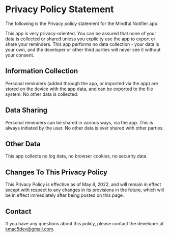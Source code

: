 # Privacy Policy Statement

The following is the Privacy policy statement for the Mindful Notifier app.

This app is very privacy-oriented. You can be assured that none of your data is collected or shared unless you explicity use the app to export or share your reminders.
This app performs no data collection - your data is your own, and the developer or other third parties will never see it without your consent.


## Information Collection

Personal reminders (added through the app, or imported via the app) are stored on the device with the app data, and can be exported to the file system.
No other data is collected.


## Data Sharing

Personal reminders can be shared in various ways, via the app. This is always initiated by the user.
No other data is ever shared with other parties.


## Other Data

This app collects no log data, no browser cookies, no security data.


## Changes To This Privacy Policy

This Privacy Policy is effective as of May 8, 2022, and will remain in effect except with respect to any changes in its provisions in the future, which will be in effect immediately after being posted on this page.


## Contact

If you have any questions about this policy, please contact the developer at kmac5dev@gmail.com.
